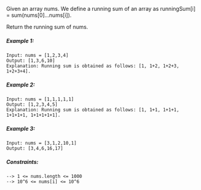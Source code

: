 Given an array nums. We define a running sum of an array as runningSum[i] = sum(nums[0]…nums[i]).

Return the running sum of nums.



##### Example 1:

~~~
Input: nums = [1,2,3,4]
Output: [1,3,6,10]
Explanation: Running sum is obtained as follows: [1, 1+2, 1+2+3, 1+2+3+4].
~~~

##### Example 2:

~~~
Input: nums = [1,1,1,1,1]
Output: [1,2,3,4,5]
Explanation: Running sum is obtained as follows: [1, 1+1, 1+1+1, 1+1+1+1, 1+1+1+1+1].
~~~

##### Example 3:

~~~
Input: nums = [3,1,2,10,1]
Output: [3,4,6,16,17]
~~~

##### Constraints:

~~~
--> 1 <= nums.length <= 1000
--> 10^6 <= nums[i] <= 10^6
~~~


